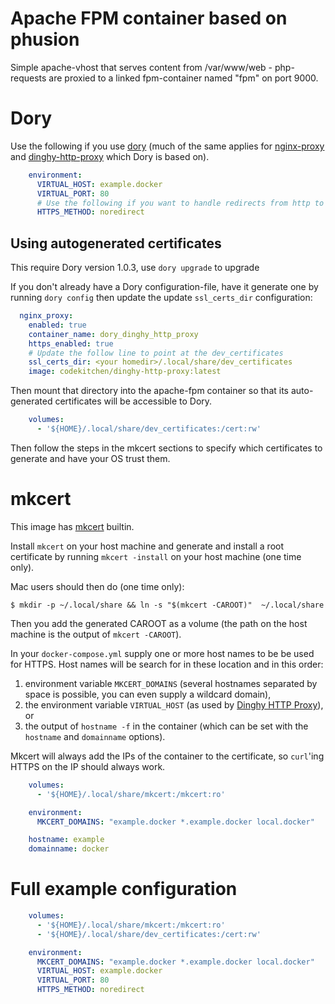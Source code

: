 # Apache FPM container based on phusion
Simple apache-vhost that serves content from /var/www/web - php-requests are
proxied to a linked fpm-container named "fpm" on port 9000.


# Dory

Use the following if you use [dory](https://github.com/FreedomBen/dory) (much of the same applies for  [nginx-proxy](https://github.com/jwilder/nginx-proxy) and [dinghy-http-proxy](https://github.com/codekitchen/dinghy-http-proxy) which Dory is based on).

```yaml
    environment:
      VIRTUAL_HOST: example.docker
      VIRTUAL_PORT: 80
      # Use the following if you want to handle redirects from http to https yourself.
      HTTPS_METHOD: noredirect

```

## Using autogenerated certificates
This require Dory version 1.0.3, use `dory upgrade` to upgrade

If you don't already have a Dory configuration-file, have it generate one by running `dory config` then update the update `ssl_certs_dir` configuration:

```yaml
  nginx_proxy:
    enabled: true
    container_name: dory_dinghy_http_proxy
    https_enabled: true
    # Update the follow line to point at the dev_certificates
    ssl_certs_dir: <your homedir>/.local/share/dev_certificates
    image: codekitchen/dinghy-http-proxy:latest
```

Then mount that directory into the apache-fpm container so that its auto-generated certificates will be accessible to Dory.

```yaml
    volumes:
      - '${HOME}/.local/share/dev_certificates:/cert:rw'
```

Then follow the steps in the mkcert sections to specify which certificates to generate and have your OS trust them.

# mkcert

This image has [mkcert](https://github.com/FiloSottile/mkcert)
builtin.

Install `mkcert` on your host machine and generate and install a root
certificate by running `mkcert -install` on your host machine (one time only).

Mac users should then do (one time only):
```console
$ mkdir -p ~/.local/share && ln -s "$(mkcert -CAROOT)"  ~/.local/share
```

Then you add the generated CAROOT as a volume (the path on the host
machine is the output of `mkcert -CAROOT`).

In your `docker-compose.yml` supply one or more host names to be be
used for HTTPS. Host names will be search for in these location and in
this order:

1. environment variable `MKCERT_DOMAINS` (several hostnames separated
   by space is possible, you can even supply a wildcard domain),
1. the environment variable `VIRTUAL_HOST` (as used by [Dinghy HTTP
   Proxy](https://github.com/codekitchen/dinghy-http-proxy)), or
1. the output of `hostname -f` in the container (which can be set with
   the `hostname` and `domainname` options).

Mkcert will always add the IPs of the container to the certificate, so
`curl`'ing HTTPS on the IP should always work.

```yaml
    volumes:
      - '${HOME}/.local/share/mkcert:/mkcert:ro'

    environment:
      MKCERT_DOMAINS: "example.docker *.example.docker local.docker"

    hostname: example
    domainname: docker
```

# Full example configuration

```yaml
    volumes:
      - '${HOME}/.local/share/mkcert:/mkcert:ro'
      - '${HOME}/.local/share/dev_certificates:/cert:rw'

    environment:
      MKCERT_DOMAINS: "example.docker *.example.docker local.docker"
      VIRTUAL_HOST: example.docker
      VIRTUAL_PORT: 80
      HTTPS_METHOD: noredirect
```
